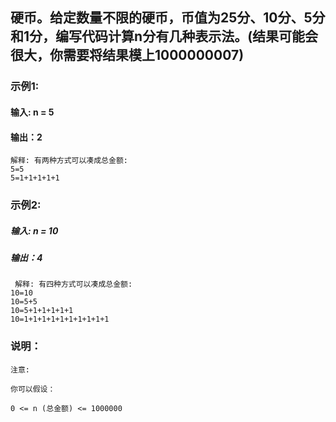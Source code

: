 ## 硬币。给定数量不限的硬币，币值为25分、10分、5分和1分，编写代码计算n分有几种表示法。(结果可能会很大，你需要将结果模上1000000007)

### 示例1:

####  输入: n = 5
#### 输出：2

```
解释: 有两种方式可以凑成总金额:
5=5
5=1+1+1+1+1
```

### 示例2:

##### 输入: n = 10
##### 输出：4

```
 解释: 有四种方式可以凑成总金额:
10=10
10=5+5
10=5+1+1+1+1+1
10=1+1+1+1+1+1+1+1+1+1
```

### 说明：

```
注意:

你可以假设：

0 <= n (总金额) <= 1000000
```



